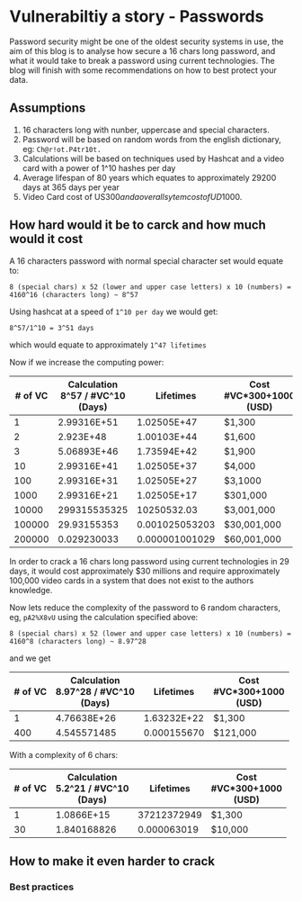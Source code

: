 # Vulnerabiltiy a story - Passwords

Password security might be one of the oldest security systems in use,  the aim of this blog is to analyse how secure a 16 chars long password, and what it would take to break a password using current technologies. The blog will finish with some recommendations on how to best protect your data.

## Assumptions

1. 16 characters long with nunber, uppercase and special characters.
2. Password will be based on random words from the english dictionary, eg: 
`Ch@r!ot.P4tr10t.`
3. Calculations will be based on techniques used by Hashcat and a video card with a power of 1^10 hashes per day
4. Average lifespan of 80 years which equates to approximately 29200 days at 365 days per year
5. Video Card cost of US$300 and a overall sytem cost of UD$1000.

## How hard would it be to carck and how much would it cost 

A 16 characters password with normal special character set would equate to:

`8 (special chars) x 52 (lower and upper case letters) x 10 (numbers) = 4160^16 (characters long) ~ 8^57 `

Using hashcat at a speed of `1^10 per day` we would get:

`8^57/1^10 = 3^51 days`

which would equate to approximately `1^47 lifetimes`

Now if we increase the computing power:

| # of VC | Calculation <br> 8^57 / #VC^10 <br> (Days) | Lifetimes | Cost <br> #VC*300+1000<br> (USD)|
|---------|-------------|------------------|-----------|
|1        |	2.99316E+51 |	1.02505E+47    |	$1,300|
|2        |	2.923E+48   |   1.00103E+44    |    $1,600|
|3        |	5.06893E+46 |	1.73594E+42	   |    $1,900|
|10       |	2.99316E+41 |	1.02505E+37    |	$4,000|
|100      |	2.99316E+31 |	1.02505E+27    |	$3,1000|
|1000     |	2.99316E+21 |	1.02505E+17    |	$301,000|
|10000    |	299315535325|	10250532.03    |	$3,001,000|
|100000   |	29.93155353 |	0.001025053203 |	$30,001,000|
|200000	  | 0.029230033	|   0.000001001029 |	$60,001,000|

In order to crack a 16 chars long password using current technologies in 29 days, it would cost approximately $30 millions and require approximately 100,000 video cards in a system that does not exist to the authors knowledge.

Now lets reduce the complexity of the password to 6 random characters, eg, `pA2%X8vU` using the calculation specified above:

`8 (special chars) x 52 (lower and upper case letters) x 10 (numbers) = 4160^8 (characters long) ~ 8.97^28 `

and we get

| # of VC | Calculation <br> 8.97^28 / #VC^10 <br> (Days) | Lifetimes | Cost <br> #VC*300+1000<br> (USD)|
|---------|-------------|------------------|-----------|
|1        |	4.76638E+26	|   1.63232E+22	   |    $1,300|
|400	  | 4.545571485	|   0.000155670    |	$121,000|

With a complexity of 6 chars:

| # of VC | Calculation <br> 5.2^21 / #VC^10 <br> (Days) | Lifetimes | Cost <br> #VC*300+1000<br> (USD)|
|---------|-------------|------------------|-----------|
|1        |	1.0866E+15  |	37212372949	   |    $1,300|
|30       |	1.840168826	|   0.000063019    |    $10,000|




## How to make it even harder to crack

### Best practices
